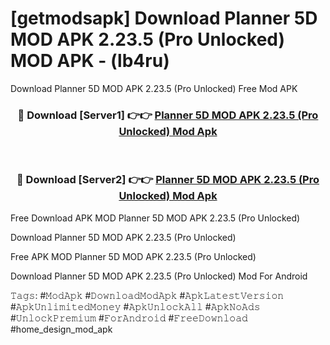 # [getmodsapk] Download Planner 5D MOD APK 2.23.5 (Pro Unlocked) MOD APK - (lb4ru)
Download Planner 5D MOD APK 2.23.5 (Pro Unlocked) Free Mod APK

<div align="center">
<h3>🔴 Download [Server1] 👉👉 <a href="https://apk-comot.site?title=Planner_5D_MOD_APK_2.23.5_(Pro_Unlocked)">Planner 5D MOD APK 2.23.5 (Pro Unlocked) Mod Apk</a></h3><br>

<h3>🔴 Download [Server2] 👉👉 <a href="https://apk-comot.site?title=Planner_5D_MOD_APK_2.23.5_(Pro_Unlocked)">Planner 5D MOD APK 2.23.5 (Pro Unlocked) Mod Apk</a></h3>
</div>


Free Download APK MOD Planner 5D MOD APK 2.23.5 (Pro Unlocked)

Download Planner 5D MOD APK 2.23.5 (Pro Unlocked) 

Free APK MOD Planner 5D MOD APK 2.23.5 (Pro Unlocked) 

Download Planner 5D MOD APK 2.23.5 (Pro Unlocked) Mod For Android

𝚃𝚊𝚐𝚜: #𝙼𝚘𝚍𝙰𝚙𝚔 #𝙳𝚘𝚠𝚗𝚕𝚘𝚊𝚍𝙼𝚘𝚍𝙰𝚙𝚔 #𝙰𝚙𝚔𝙻𝚊𝚝𝚎𝚜𝚝𝚅𝚎𝚛𝚜𝚒𝚘𝚗 #𝙰𝚙𝚔𝚄𝚗𝚕𝚒𝚖𝚒𝚝𝚎𝚍𝙼𝚘𝚗𝚎𝚢 #𝙰𝚙𝚔𝚄𝚗𝚕𝚘𝚌𝚔𝙰𝚕𝚕 #𝙰𝚙𝚔𝙽𝚘𝙰𝚍𝚜 #𝚄𝚗𝚕𝚘𝚌𝚔𝙿𝚛𝚎𝚖𝚒𝚞𝚖 #𝙵𝚘𝚛𝙰𝚗𝚍𝚛𝚘𝚒𝚍 #𝙵𝚛𝚎𝚎𝙳𝚘𝚠𝚗𝚕𝚘𝚊𝚍 #home_design_mod_apk